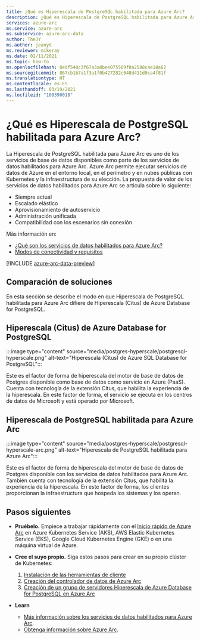 ```yaml
---
title: ¿Qué es Hiperescala de PostgreSQL habilitada para Azure Arc?
description: ¿Qué es Hiperescala de PostgreSQL habilitada para Azure Arc?
services: azure-arc
ms.service: azure-arc
ms.subservice: azure-arc-data
author: TheJY
ms.author: jeanyd
ms.reviewer: mikeray
ms.date: 02/11/2021
ms.topic: how-to
ms.openlocfilehash: 8edf540c3f67a3a8bee075569f0a2588cae18a62
ms.sourcegitcommit: 867cb1b7a1f3a1f0b427282c648d411d0ca4f81f
ms.translationtype: HT
ms.contentlocale: es-ES
ms.lasthandoff: 03/19/2021
ms.locfileid: "100390018"
---
```

# <a name="what-is-azure-arc-enabled-postgresql-hyperscale"></a>¿Qué es Hiperescala de PostgreSQL habilitada para Azure Arc?

La Hiperescala de PostgreSQL habilitada para Azure Arc es uno de los servicios de base de datos disponibles como parte de los servicios de datos habilitados para Azure Arc. Azure Arc permite ejecutar servicios de datos de Azure en el entorno local, en el perímetro y en nubes públicas con Kubernetes y la infraestructura de su elección. La propuesta de valor de los servicios de datos habilitados para Azure Arc se articula sobre lo siguiente:
- Siempre actual
- Escalado elástico
- Aprovisionamiento de autoservicio
- Administración unificada
- Compatibilidad con los escenarios sin conexión

Más información en:
- [¿Qué son los servicios de datos habilitados para Azure Arc?](overview.md)
- [Modos de conectividad y requisitos](connectivity.md)

[!INCLUDE [azure-arc-data-preview](../../../includes/azure-arc-data-preview.md)]

## <a name="compare-solutions"></a>Comparación de soluciones

En esta sección se describe el modo en que Hiperescala de PostgreSQL habilitada para Azure Arc difiere de Hiperescala (Citus) de Azure Database for PostgreSQL.

## <a name="azure-database-for-postgresql-hyperscale-citus"></a>Hiperescala (Citus) de Azure Database for PostgreSQL

:::image type="content" source="media/postgres-hyperscale/postgresql-hyperscale.png" alt-text="Hiperescala (Citus) de Azure SQL Database for PostgreSQL":::

Este es el factor de forma de hiperescala del motor de base de datos de Postgres disponible como base de datos como servicio en Azure (PaaS). Cuenta con tecnología de la extensión Citus, que habilita la experiencia de la hiperescala. En este factor de forma, el servicio se ejecuta en los centros de datos de Microsoft y está operado por Microsoft.

## <a name="azure-arc-enabled-postgresql-hyperscale"></a>Hiperescala de PostgreSQL habilitada para Azure Arc

:::image type="content" source="media/postgres-hyperscale/postgresql-hyperscale-arc.png" alt-text="Hiperescala de PostgreSQL habilitada para Azure Arc":::

Este es el factor de forma de hiperescala del motor de base de datos de Postgres disponible con los servicios de datos habilitados para Azure Arc. También cuenta con tecnología de la extensión Citus, que habilita la experiencia de la hiperescala. En este factor de forma, los clientes proporcionan la infraestructura que hospeda los sistemas y los operan.

## <a name="next-steps"></a>Pasos siguientes
- **Pruébelo.** Empiece a trabajar rápidamente con el [Inicio rápido de Azure Arc](https://azurearcjumpstart.io/azure_arc_jumpstart/azure_arc_data/) en Azure Kubernetes Service (AKS), AWS Elastic Kubernetes Service (EKS), Google Cloud Kubernetes Engine (GKE) o en una máquina virtual de Azure. 

- **Cree el suyo propio.** Siga estos pasos para crear en su propio clúster de Kubernetes: 
   1. [Instalación de las herramientas de cliente](install-client-tools.md)
   2. [Creación del controlador de datos de Azure Arc](create-data-controller.md)
   3. [Creación de un grupo de servidores Hiperescala de Azure Database for PostgreSQL en Azure Arc](create-postgresql-hyperscale-server-group.md) 

- **Learn**
   - [Más información sobre los servicios de datos habilitados para Azure Arc](https://azure.microsoft.com/services/azure-arc/hybrid-data-services).
   - [Obtenga información sobre Azure Arc](https://aka.ms/azurearc).

